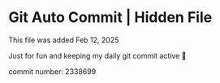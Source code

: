 # Git Auto Commit | Hidden File

This file was added Feb 12, 2025

Just for fun and keeping my daily git commit active 🤪

commit number: 2338699
